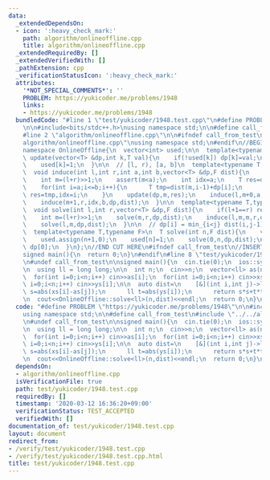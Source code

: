 ```yaml
---
data:
  _extendedDependsOn:
  - icon: ':heavy_check_mark:'
    path: algorithm/onlineoffline.cpp
    title: algorithm/onlineoffline.cpp
  _extendedRequiredBy: []
  _extendedVerifiedWith: []
  _pathExtension: cpp
  _verificationStatusIcon: ':heavy_check_mark:'
  attributes:
    '*NOT_SPECIAL_COMMENTS*': ''
    PROBLEM: https://yukicoder.me/problems/1948
    links:
    - https://yukicoder.me/problems/1948
  bundledCode: "#line 1 \"test/yukicoder/1948.test.cpp\"\n#define PROBLEM \"https://yukicoder.me/problems/1948\"\
    \n\n#include<bits/stdc++.h>\nusing namespace std;\n\n#define call_from_test\n\
    #line 2 \"algorithm/onlineoffline.cpp\"\n\n#ifndef call_from_test\n#line 5 \"\
    algorithm/onlineoffline.cpp\"\nusing namespace std;\n#endif\n//BEGIN CUT HERE\n\
    namespace OnlineOffline{\n  vector<int> used;\n\n  template<typename T>\n  void\
    \ update(vector<T> &dp,int k,T val){\n    if(!used[k]) dp[k]=val;\n    dp[k]=min(dp[k],val);\n\
    \    used[k]=1;\n  }\n\n  // [l, r), [a, b]\n  template<typename T,typename F>\n\
    \  void induce(int l,int r,int a,int b,vector<T> &dp,F dist){\n    if(l==r) return;\n\
    \    int m=(l+r)>>1;\n    assert(m<a);\n    int idx=a;\n    T res=dist(m,idx-1)+dp[idx];\n\
    \    for(int i=a;i<=b;i++){\n      T tmp=dist(m,i-1)+dp[i];\n      if(tmp<res)\
    \ res=tmp,idx=i;\n    }\n    update(dp,m,res);\n    induce(l,m+0,a,idx,dp,dist);\n\
    \    induce(m+1,r,idx,b,dp,dist);\n  }\n\n  template<typename T,typename F>\n\
    \  void solve(int l,int r,vector<T> &dp,F dist){\n    if(l+1==r) return update(dp,l,dist(l,l)+dp[r]);\n\
    \    int m=(l+r)>>1;\n    solve(m,r,dp,dist);\n    induce(l,m,m,r,dp,dist);\n\
    \    solve(l,m,dp,dist);\n  }\n\n  // dp[i] = min_{i<j} dist(i,j-1) + dp[j]\n\
    \  template<typename T,typename F>\n  T solve(int n,F dist){\n    vector<T> dp(n+1,0);\n\
    \    used.assign(n+1,0);\n    used[n]=1;\n    solve(0,n,dp,dist);\n    return\
    \ dp[0];\n  }\n};\n//END CUT HERE\n#ifndef call_from_test\n//INSERT ABOVE HERE\n\
    signed main(){\n  return 0;\n}\n#endif\n#line 8 \"test/yukicoder/1948.test.cpp\"\
    \n#undef call_from_test\n\nsigned main(){\n  cin.tie(0);\n  ios::sync_with_stdio(0);\n\
    \n  using ll = long long;\n\n  int n;\n  cin>>n;\n  vector<ll> as(n),xs(n),ys(n);\n\
    \  for(int i=0;i<n;i++) cin>>as[i];\n  for(int i=0;i<n;i++) cin>>xs[i];\n  for(int\
    \ i=0;i<n;i++) cin>>ys[i];\n\n  auto dist=\n    [&](int i,int j)->ll{\n      ll\
    \ s=abs(xs[i]-as[j]);\n      ll t=abs(ys[i]);\n      return s*s+t*t;\n    };\n\
    \n  cout<<OnlineOffline::solve<ll>(n,dist)<<endl;\n  return 0;\n}\n"
  code: "#define PROBLEM \"https://yukicoder.me/problems/1948\"\n\n#include<bits/stdc++.h>\n\
    using namespace std;\n\n#define call_from_test\n#include \"../../algorithm/onlineoffline.cpp\"\
    \n#undef call_from_test\n\nsigned main(){\n  cin.tie(0);\n  ios::sync_with_stdio(0);\n\
    \n  using ll = long long;\n\n  int n;\n  cin>>n;\n  vector<ll> as(n),xs(n),ys(n);\n\
    \  for(int i=0;i<n;i++) cin>>as[i];\n  for(int i=0;i<n;i++) cin>>xs[i];\n  for(int\
    \ i=0;i<n;i++) cin>>ys[i];\n\n  auto dist=\n    [&](int i,int j)->ll{\n      ll\
    \ s=abs(xs[i]-as[j]);\n      ll t=abs(ys[i]);\n      return s*s+t*t;\n    };\n\
    \n  cout<<OnlineOffline::solve<ll>(n,dist)<<endl;\n  return 0;\n}\n"
  dependsOn:
  - algorithm/onlineoffline.cpp
  isVerificationFile: true
  path: test/yukicoder/1948.test.cpp
  requiredBy: []
  timestamp: '2020-03-12 16:36:20+09:00'
  verificationStatus: TEST_ACCEPTED
  verifiedWith: []
documentation_of: test/yukicoder/1948.test.cpp
layout: document
redirect_from:
- /verify/test/yukicoder/1948.test.cpp
- /verify/test/yukicoder/1948.test.cpp.html
title: test/yukicoder/1948.test.cpp
---
```

